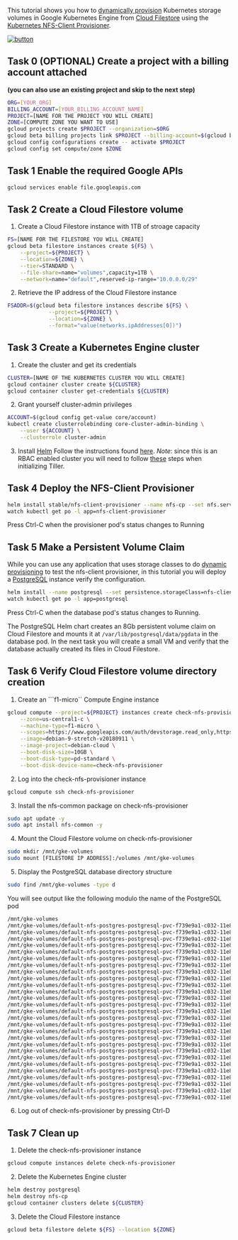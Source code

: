 This tutorial shows you how to [dynamically provision](https://kubernetes.io/docs/concepts/storage/dynamic-provisioning) 
Kubernetes storage volumes in Google Kubernetes Engine 
from [Cloud Filestore](https://cloud.google.com/filestore/) using the 
[Kubernetes NFS-Client Provisioner](https://github.com/kubernetes-incubator/external-storage/tree/master/nfs-client).

[![button](http://gstatic.com/cloudssh/images/open-btn.png)](https://console.cloud.google.com/cloudshell/open?git_repo=https://github.com/wardharold/julia-notebook&page=editor&tutorial=tutorial.md)

## Task 0 (OPTIONAL) Create a project with a billing account attached 
**(you can also use an existing project and skip to the next step)**
```sh
ORG=[YOUR_ORG]
BILLING_ACCOUNT=[YOUR_BILLING_ACCOUNT_NAME]
PROJECT=[NAME FOR THE PROJECT YOU WILL CREATE]
ZONE=[COMPUTE ZONE YOU WANT TO USE]
gcloud projects create $PROJECT --organization=$ORG
gcloud beta billing projects link $PROJECT --billing-account=$(gcloud beta billing accounts list | grep $BILLING_ACCOUNT | awk '{print $1}')
gcloud config configurations create -- activate $PROJECT
gcloud config set compute/zone $ZONE
```
## Task 1 Enable the required Google APIs
```sh
gcloud services enable file.googleapis.com
```

## Task 2 Create a Cloud Filestore volume
1. Create a Cloud Filestore instance with 1TB of stroage capacity
```sh
FS=[NAME FOR THE FILESTORE YOU WILL CREATE]
gcloud beta filestore instances create ${FS} \
    --project=${PROJECT} \
    --location=${ZONE} \
    --tier=STANDARD \
    --file-share=name="volumes",capacity=1TB \
    --network=name="default",reserved-ip-range="10.0.0.0/29"
```
2. Retrieve the IP address of the Cloud Filestore instance
```sh
FSADDR=$(gcloud beta filestore instances describe ${FS} \
             --project=${PROJECT} \
             --location=${ZONE} \
             --format="value(networks.ipAddresses[0])")
```

## Task 3 Create a Kubernetes Engine cluster
1. Create the cluster and get its credentials
```sh
CLUSTER=[NAME OF THE KUBERNETES CLUSTER YOU WILL CREATE]
gcloud container cluster create ${CLUSTER}
gcloud container cluster get-credentials ${CLUSTER}
```
2. Grant yourself cluster-admin privileges
```sh
ACCOUNT=$(gcloud config get-value core/account)
kubectl create clusterrolebinding core-cluster-admin-binding \
    --user ${ACCOUNT} \
    --clusterrole cluster-admin
```
3. Install [Helm](https://github.com/helm/helm)
Follow the instructions found [here](https://docs.helm.sh/using_helm/#installing-helm). *Note*: since this is an 
RBAC enabled cluster you will need to follow [these](https://docs.helm.sh/using_helm/#role-based-access-control)
steps when initializing Tiller.

## Task 4 Deploy the NFS-Client Provisioner
```sh
helm install stable/nfs-client-provisioner --name nfs-cp --set nfs.server=${FSADDR} --set nfs.path=/volumes
watch kubectl get po -l app=nfs-client-provisioner
```
Press Ctrl-C when the provisioner pod's status changes to Running

## Task 5 Make a Persistent Volume Claim
While you can use any application that uses storage classes to do [dynamic provisioning](https://kubernetes.io/docs/concepts/storage/dynamic-provisioning/)
to test the nfs-client provisioner, in this tutorial you will deploy a [PostgreSQL](https://www.postgresql.org/) instance verify
the configuration.
```sh
helm install --name postgresql --set persistence.storageClass=nfs-client stable/postgresql
watch kubectl get po -l app=postgresql
```
Press Ctrl-C when the database pod's status changes to Running.

The PostgreSQL Helm chart creates an 8Gb persistent volume claim on Cloud Filestore and mounts it at ```/var/lib/postgresql/data/pgdata```
in the database pod. In the next task you will create a small VM and verify that the database actually created its files in
Cloud Filestore.

## Task 6 Verify Cloud Filestore volume directory creation
1. Create an ```f1-micro`` Compute Engine instance
```sh
gcloud compute --project=${PROJECT} instances create check-nfs-provisioner \
    --zone=us-central1-c \
    --machine-type=f1-micro \
    --scopes=https://www.googleapis.com/auth/devstorage.read_only,https://www.googleapis.com/auth/logging.write,https://www.googleapis.com/auth/monitoring.write,https://www.googleapis.com/auth/servicecontrol,https://www.googleapis.com/auth/service.management.readonly,https://www.googleapis.com/auth/trace.append \
    --image=debian-9-stretch-v20180911 \
    --image-project=debian-cloud \
    --boot-disk-size=10GB \
    --boot-disk-type=pd-standard \
    --boot-disk-device-name=check-nfs-provisioner
```
2. Log into the check-nfs-provisioner instance
```sh
gcloud compute ssh check-nfs-provisioner
```
3. Install the nfs-common package on check-nfs-provisioner
```sh
sudo apt update -y
sudo apt install nfs-common -y
```
4. Mount the Cloud Filestore volume on check-nfs-provisioner
```sh
sudo mkdir /mnt/gke-volumes
sudo mount [FILESTORE IP ADDRESS]:/volumes /mnt/gke-volumes
```
5. Display the PostgreSQL database directory structure
```sh
sudo find /mnt/gke-volumes -type d
```
You will see output like the following modulo the name of the PostgreSQL pod
```sh
/mnt/gke-volumes
/mnt/gke-volumes/default-nfs-postgres-postgresql-pvc-f739e9a1-c032-11e8-9994-42010af00013
/mnt/gke-volumes/default-nfs-postgres-postgresql-pvc-f739e9a1-c032-11e8-9994-42010af00013/postgresql-db
/mnt/gke-volumes/default-nfs-postgres-postgresql-pvc-f739e9a1-c032-11e8-9994-42010af00013/postgresql-db/pg_twophase
/mnt/gke-volumes/default-nfs-postgres-postgresql-pvc-f739e9a1-c032-11e8-9994-42010af00013/postgresql-db/pg_notify
/mnt/gke-volumes/default-nfs-postgres-postgresql-pvc-f739e9a1-c032-11e8-9994-42010af00013/postgresql-db/pg_clog
/mnt/gke-volumes/default-nfs-postgres-postgresql-pvc-f739e9a1-c032-11e8-9994-42010af00013/postgresql-db/pg_stat_tmp
/mnt/gke-volumes/default-nfs-postgres-postgresql-pvc-f739e9a1-c032-11e8-9994-42010af00013/postgresql-db/pg_stat
/mnt/gke-volumes/default-nfs-postgres-postgresql-pvc-f739e9a1-c032-11e8-9994-42010af00013/postgresql-db/pg_serial
/mnt/gke-volumes/default-nfs-postgres-postgresql-pvc-f739e9a1-c032-11e8-9994-42010af00013/postgresql-db/global
/mnt/gke-volumes/default-nfs-postgres-postgresql-pvc-f739e9a1-c032-11e8-9994-42010af00013/postgresql-db/pg_commit_ts
/mnt/gke-volumes/default-nfs-postgres-postgresql-pvc-f739e9a1-c032-11e8-9994-42010af00013/postgresql-db/pg_dynshmem
/mnt/gke-volumes/default-nfs-postgres-postgresql-pvc-f739e9a1-c032-11e8-9994-42010af00013/postgresql-db/pg_snapshots
/mnt/gke-volumes/default-nfs-postgres-postgresql-pvc-f739e9a1-c032-11e8-9994-42010af00013/postgresql-db/pg_replslot
/mnt/gke-volumes/default-nfs-postgres-postgresql-pvc-f739e9a1-c032-11e8-9994-42010af00013/postgresql-db/pg_logical
/mnt/gke-volumes/default-nfs-postgres-postgresql-pvc-f739e9a1-c032-11e8-9994-42010af00013/postgresql-db/pg_logical/snapshots
/mnt/gke-volumes/default-nfs-postgres-postgresql-pvc-f739e9a1-c032-11e8-9994-42010af00013/postgresql-db/pg_logical/mappings
/mnt/gke-volumes/default-nfs-postgres-postgresql-pvc-f739e9a1-c032-11e8-9994-42010af00013/postgresql-db/pg_tblspc
/mnt/gke-volumes/default-nfs-postgres-postgresql-pvc-f739e9a1-c032-11e8-9994-42010af00013/postgresql-db/pg_subtrans
/mnt/gke-volumes/default-nfs-postgres-postgresql-pvc-f739e9a1-c032-11e8-9994-42010af00013/postgresql-db/base
/mnt/gke-volumes/default-nfs-postgres-postgresql-pvc-f739e9a1-c032-11e8-9994-42010af00013/postgresql-db/base/1
/mnt/gke-volumes/default-nfs-postgres-postgresql-pvc-f739e9a1-c032-11e8-9994-42010af00013/postgresql-db/base/12406
/mnt/gke-volumes/default-nfs-postgres-postgresql-pvc-f739e9a1-c032-11e8-9994-42010af00013/postgresql-db/base/12407
/mnt/gke-volumes/default-nfs-postgres-postgresql-pvc-f739e9a1-c032-11e8-9994-42010af00013/postgresql-db/pg_xlog
/mnt/gke-volumes/default-nfs-postgres-postgresql-pvc-f739e9a1-c032-11e8-9994-42010af00013/postgresql-db/pg_xlog/archive_status
/mnt/gke-volumes/default-nfs-postgres-postgresql-pvc-f739e9a1-c032-11e8-9994-42010af00013/postgresql-db/pg_multixact
/mnt/gke-volumes/default-nfs-postgres-postgresql-pvc-f739e9a1-c032-11e8-9994-42010af00013/postgresql-db/pg_multixact/offsets
/mnt/gke-volumes/default-nfs-postgres-postgresql-pvc-f739e9a1-c032-11e8-9994-42010af00013/postgresql-db/pg_multixact/members
```
6. Log out of check-nfs-provisioner by pressing Ctrl-D

## Task 7 Clean up
1. Delete the check-nfs-provisioner instance
```sh
gcloud compute instances delete check-nfs-provisioner
```
2. Delete the Kubernetes Engine cluster
```sh
helm destroy postgresql
helm destroy nfs-cp
gcloud container clusters delete ${CLUSTER}
```
3. Delete the Cloud Filestore instance
```sh
gcloud beta filestore delete ${FS} --location ${ZONE}
```
